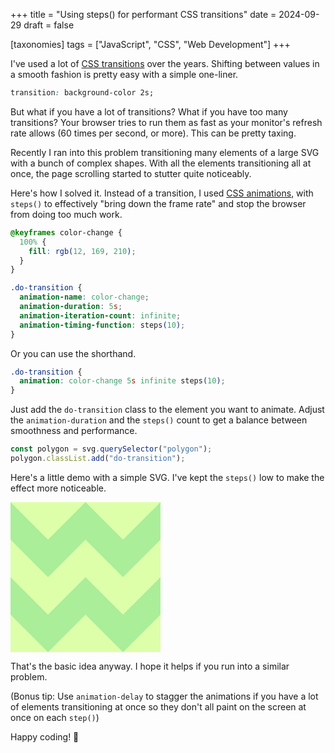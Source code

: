 +++
title = "Using steps() for performant CSS transitions"
date = 2024-09-29
draft = false

[taxonomies]
tags = ["JavaScript", "CSS", "Web Development"]
+++

I've used a lot of [CSS transitions](https://developer.mozilla.org/en-US/docs/Web/CSS/CSS_transitions/Using_CSS_transitions) over the years. Shifting between values in a smooth fashion is pretty easy with a simple one-liner.

```css
transition: background-color 2s;
```

But what if you have a lot of transitions? What if you have too many transitions? Your browser tries to run them as fast as your monitor's refresh rate allows (60 times per second, or more). This can be pretty taxing.

Recently I ran into this problem transitioning many elements of a large SVG with a bunch of complex shapes. With all the elements transitioning all at once, the page scrolling started to stutter quite noticeably.

Here's how I solved it. Instead of a transition, I used [CSS animations](https://developer.mozilla.org/en-US/docs/Web/CSS/CSS_animations/Using_CSS_animations), with `steps()` to effectively "bring down the frame rate" and stop the browser from doing too much work.

```css
@keyframes color-change {
  100% {
    fill: rgb(12, 169, 210);
  }
}

.do-transition {
  animation-name: color-change;
  animation-duration: 5s;
  animation-iteration-count: infinite;
  animation-timing-function: steps(10);
}
```

Or you can use the shorthand.

```css
.do-transition {
  animation: color-change 5s infinite steps(10);
}
```

Just add the `do-transition` class to the element you want to animate. Adjust the `animation-duration` and the `steps()` count to get a balance between smoothness and performance.

```js
const polygon = svg.querySelector("polygon");
polygon.classList.add("do-transition");
```

Here's a little demo with a simple SVG. I've kept the `steps()` low to make the effect more noticeable.

<svg id="svg-interactive-21e12855-1b41-48d1-97c3-24a4f5f751c4" xmlns='http://www.w3.org/2000/svg' width='240' height='240' viewBox='0 0 240 240' patternUnits="userSpaceOnUse">
  <defs>
    <pattern id="smallGrid" width="120" height="120" patternUnits="userSpaceOnUse">
      <rect fill='#ddffaa' width='120' height='120'/>
      <polygon fill='#AE9' fill-opacity='1' points='120 120 60 120 90 90 120 60 120 0 120 0 60 60 0 0 0 60 30 90 60 120 120 120'/>
    </pattern>
  </defs>
  <rect width="240" height="240" fill="url(#smallGrid)" />
</svg>

<script>
  const svg = document.getElementById('svg-interactive-21e12855-1b41-48d1-97c3-24a4f5f751c4');

  const polygon = svg.querySelector('polygon');
  polygon.classList.add('do-transition');
  
  const rect = svg.querySelector('rect');
  rect.classList.add('do-transition');
</script>

<style>
  @keyframes color-change {
    100% { fill: rgb(12, 169, 210); }
  }

  .do-transition {
    animation-name: color-change;
    animation-duration: 5s;
    animation-iteration-count: infinite;
    animation-timing-function: steps(10);
  }
</style>

That's the basic idea anyway. I hope it helps if you run into a similar problem.

(Bonus tip: Use `animation-delay` to stagger the animations if you have a lot of elements transitioning at once so they don't all paint on the screen at once on each `step()`)

Happy coding! 🚀
